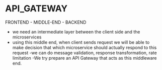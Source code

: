 # API_GATEWAY
FRONTEND - MIDDLE-END - BACKEND

- we need an intermediate layer between the client side and the microservices
- using this middle end, when client sends request we will be able to make decision that which microservice should actually respond to this request
-we can do message validation, response transformation, rate limitation
-We try prepare an API Gateway that acts as this middleware end.